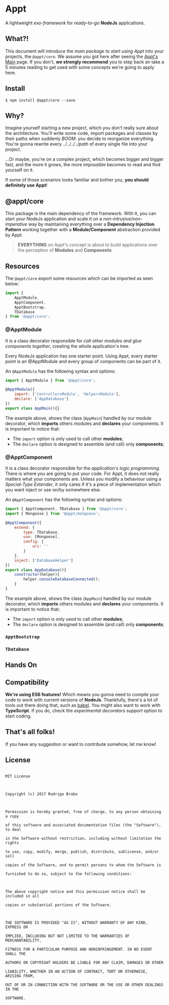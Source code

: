 # Appt
A lightweight *exo-framework* for *ready-to-go* **NodeJs** applications.


## What?!
This document will introduce the *main package to start using Appt* into your projects, the `@appt/core`. We assume you got here after seeing the [Appt's Main](https://github.com/brab0/appt) page. If you don't, **we strongly recommend** you to step back an take a 5 minutes reading to get used with some concepts we're going to apply here.


## Install
    $ npm install @appt/core --save

    
## Why?
Imagine yourself starting a new project, which you don't really sure about the architecture. You'll write some code, import packages and classes by their paths when suddenly *BOOM*: you decide to reorganize everything. You're gonna rewrite every *../../../../path* of every single file into your project. 

...Or maybe, you're on a complex project, which becomes bigger and bigger fast, and the more it grows, the more impossible becomes to read and find yourself on it.

If some of those scenarios looks familiar and bother you, **you should definitely use Appt**!

## @appt/core
This package is the main dependency of the framework. With it, you can start your NodeJs application and scale it on a *non-intrusive/non-imperative* way by maintaining everything over a **Dependency Injection Pattern** working together with a **Module/Component** abstraction provided by Appt.

 > **EVERYTHING** on Appt's concept is about to build applications over the perception of **Modules** and **Components**

 
## Resources
The `@appt/core` export some resources which can be imported as seen below:
```javascript
import {
	ApptModule,
	ApptComponent,
	ApptBootstrap,
	TDatabase
} from '@appt/core';
```

### @ApptModule
It is a class decorator responsible for *call other modules and glue components together*, creating the whole application's tree. 

Every NodeJs application has one starter point. Using Appt, every starter point is an @ApptModule and every group of components can be part of it.

An `@ApptModule` has the following syntax and options:
```javascript
import { ApptModule } from '@appt/core';

@ApptModule({
	import: ['ControllersModule', 'HelpersModule'],
	declare: ['AppDatabase']
})
export class AppMain(){}
```
The example above, shows the class (`AppMain`) handled by our module decorator, which **imports** others modules and **declares** your components. It is important to notice that: 
 - The `import` option is only used to call other **modules**;
 - The `declare` option is designed to assemble (and call) only **components**;

### @ApptComponent
It is a class decorator responsible for the *application's logic programming*. There is where you are going to put your code. For Appt, it does not really matters what your components are. Unless you modify a behaviour using a *Special-Type Extender*, it only cares if it's a piece of implementation which you want inject or use on/by somewhere else.

An `@ApptComponent` has the following syntax and options:
```javascript
import { ApptComponent, TDatabase } from '@appt/core';
import { Mongoose } from '@appt/mongoose';

@ApptComponent({
	extend: {
		type: TDatabase,
		use: [Mongoose],
		config: {
			uri: ''
		}
	},
	inject: ['DatabaseHelper']
})
export class AppDatabase(){
	constructor(helper){
		helper.consoleDatabaseConnected();
	}
}
```
The example above, shows the class (`AppMain`) handled by our module decorator, which **imports** others modules and **declares** your components. It is important to notice that: 
 - The `import` option is only used to call other **modules**;
 - The `declare` option is designed to assemble (and call) only **components**;

### `ApptBootstrap`

### `TDatabase`


## Hands On


## Compatibility
**We're using ES6 features!** Which means you gonna need to compile your code to work with current versions of **NodeJs**. Thankfully, there's a lot of tools out there doing that, such as [babel](https://babeljs.io/).
You might also want to work with **TypeScript**. If you do, check the *experimental decorators support* option to start coding.


## That's all folks!
If you have any suggestion or want to contribute somehow, let me know!


## License
```

MIT License

  

Copyright (c) 2017 Rodrigo Brabo

  

Permission is hereby granted, free of charge, to any person obtaining a copy

of this software and associated documentation files (the "Software"), to deal

in the Software without restriction, including without limitation the rights

to use, copy, modify, merge, publish, distribute, sublicense, and/or sell

copies of the Software, and to permit persons to whom the Software is

furnished to do so, subject to the following conditions:

  

The above copyright notice and this permission notice shall be included in all

copies or substantial portions of the Software.

  

THE SOFTWARE IS PROVIDED "AS IS", WITHOUT WARRANTY OF ANY KIND, EXPRESS OR

IMPLIED, INCLUDING BUT NOT LIMITED TO THE WARRANTIES OF MERCHANTABILITY,

FITNESS FOR A PARTICULAR PURPOSE AND NONINFRINGEMENT. IN NO EVENT SHALL THE

AUTHORS OR COPYRIGHT HOLDERS BE LIABLE FOR ANY CLAIM, DAMAGES OR OTHER

LIABILITY, WHETHER IN AN ACTION OF CONTRACT, TORT OR OTHERWISE, ARISING FROM,

OUT OF OR IN CONNECTION WITH THE SOFTWARE OR THE USE OR OTHER DEALINGS IN THE

SOFTWARE.

```
